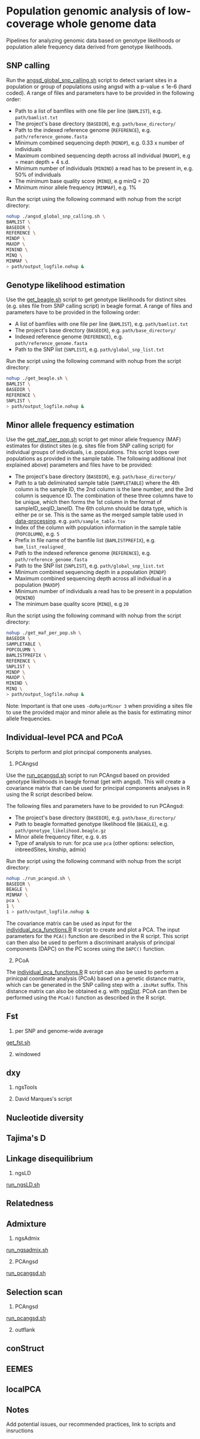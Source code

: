 # Population genomic analysis of low-coverage whole genome data
Pipelines for analyzing genomic data based on genotype likelihoods or population allele frequency data derived from genotype likelihoods.

## SNP calling
Run the [angsd_global_snp_calling.sh](https://github.com/therkildsen-lab/genomic-data-analysis/blob/master/scripts/angsd_global_snp_calling.sh) script to detect variant sites in a population or group of populations using angsd with a p-value ≤ 1e-6 (hard coded). A range of files and parameters have to be provided in the following order:
+ Path to a list of bamfiles with one file per line (`BAMLIST`), e.g. `path/bamlist.txt`
+ The project's base directory (`BASEDIR`), e.g. `path/base_directory/`
+ Path to the indexed reference genome (`REFERENCE`), e.g. `path/reference_genome.fasta`
+ Minimum combined sequencing depth (`MINDP`), e.g. 0.33 x number of individuals
+ Maximum combined sequencing depth across all individual (`MAXDP`), e.g = mean depth + 4 s.d.
+ Minimum number of individuals (`MININD`) a read has to be present in, e.g. 50% of individuals
+ The minimum base quality score (`MINQ`), e.g minQ = 20 
+ Minimum minor allele frequency (`MINMAF`), e.g. 1%

Run the script using the following command with nohup from the script directory:

``` bash
nohup ./angsd_global_snp_calling.sh \
BAMLIST \
BASEDIR \
REFERENCE \
MINDP \
MAXDP \
MININD \
MINQ \
MINMAF \
> path/output_logfile.nohup &
```

## Genotype likelihood estimation

Use the [get_beagle.sh](https://github.com/therkildsen-lab/genomic-data-analysis/blob/master/scripts/get_beagle.sh) script to get genotype likelihoods for distinct sites (e.g. sites file from SNP calling script) in beagle format. A range of files and parameters have to be provided in the following order:
+ A list of bamfiles with one file per line (`BAMLIST`), e.g. `path/bamlist.txt`
+ The project's base directory (`BASEDIR`), e.g. `path/base_directory/`
+ Indexed reference genome (`REFERENCE`), e.g. `path/reference_genome.fasta`
+ Path to the SNP list (`SNPLIST`), e.g. `path/global_snp_list.txt`

Run the script using the following command with nohup from the script directory:

``` bash
nohup ./get_beagle.sh \
BAMLIST \
BASEDIR \
REFERENCE \
SNPLIST \
> path/output_logfile.nohup &
```
## Minor allele frequency estimation

Use the [get_maf_per_pop.sh](https://github.com/therkildsen-lab/genomic-data-analysis/blob/master/scripts/get_maf_per_pop.sh) script to get minor allele frequency (MAF) estimates for distinct sites (e.g. sites file from SNP calling script) for individual groups of individuals, i.e. populations. This script loops over populations as provided in the sample table. The following additional (not explained above) parameters and files have to be provided:
+ The project's base directory (`BASEDIR`), e.g. `path/base_directory/`
+ Path to a tab deliminated sample table (`SAMPLETABLE`) where the 4th column is the sample ID, the 2nd column is the lane number, and the 3rd column is sequence ID. The combination of these three columns have to be unique, which then forms the 1st column in the format of sampleID_seqID_laneID. The 6th column should be data type, which is either pe or se. This is the same as the merged sample table used in [data-processing](https://github.com/therkildsen-lab/greenland-cod/blob/master/markdowns/data_processing.md). e.g. `path/sample_table.tsv`
+ Index of the column with population information in the sample table (`POPCOLUMN`), e.g. `5`
+ Prefix in file name of the bamfile list (`BAMLISTPREFIX`), e.g. `bam_list_realigned_`
+ Path to the indexed reference genome (`REFERENCE`), e.g. `path/reference_genome.fasta`
+ Path to the SNP list (`SNPLIST`), e.g. `path/global_snp_list.txt`
+ Minimum combined sequencing depth in a population (`MINDP`)
+ Maximum combined sequencing depth across all individual in a population (`MAXDP`)
+ Minimum number of individuals a read has to be present in a population (`MININD`)
+ The minimum base quality score (`MINQ`), e.g `20`

Run the script using the following command with nohup from the script directory:

```bash
nohup ./get_maf_per_pop.sh \
BASEDIR \
SAMPLETABLE \
POPCOLUMN \
BAMLISTPREFIX \
REFERENCE \
SNPLIST \
MINDP \
MAXDP \
MININD \
MINQ \
> path/output_logfile.nohup &
```
Note: Important is that one uses `-doMajorMinor 3` when providing a sites file to use the provided major and minor allele as the basis for estimating minor allele frequencies. 

## Individual-level PCA and PCoA

Scripts to perform and plot principal components analyses.

1. PCAngsd

Use the [run_pcangsd.sh](https://github.com/therkildsen-lab/genomic-data-analysis/blob/master/scripts/run_pcangsd.sh) script to run PCAngsd based on provided genotype likelihoods in beagle format (get with angsd). This will create a covariance matrix that can be used for principal components analyses in R using the R script described below. 

The following files and parameters have to be provided to run PCAngsd:
+ The project's base directory (`BASEDIR`), e.g. `path/base_directory/`
+ Path to beagle formatted genotype likelihood file (`BEAGLE`), e.g. `path/genotype_likelihood.beagle.gz`
+ Minor allele frequency filter, e.g. `0.05`
+ Type of analysis to run: for pca use `pca` (other options: selection, inbreedSites, kinship, admix)

Run the script using the following command with nohup from the script directory:

``` bash
nohup ./run_pcangsd.sh \
BASEDIR \
BEAGLE \
MINMAF \
pca \
1 \
1 > path/output_logfile.nohup &
```

The covariance matrix can be used as input for the [individual_pca_functions.R](https://github.com/therkildsen-lab/genomic-data-analysis/blob/master/scripts/individual_pca_functions.R) R script to create and plot a PCA. The input parameters for the `PCA()` function are described in the R script. This script can then also be used to perform a discriminant analysis of principal components (DAPC) on the PC scores using the `DAPC()` function.

2. PCoA

The [individual_pca_functions.R](https://github.com/therkildsen-lab/genomic-data-analysis/blob/master/scripts/individual_pca_functions.R) R script can also be used to perform a prinicpal coordinate analysis (PCoA) based on a genetic distance matrix, which can be generated in the SNP calling step with a `.ibsMat` suffix. This distance matrix can also be obtained e.g. with [ngsDist](https://github.com/fgvieira/ngsDist). PCoA can then be performed using the `PCoA()` function as described in the R script. 

## Fst

1. per SNP and genome-wide average

[get_fst.sh](https://github.com/therkildsen-lab/genomic-data-analysis/blob/master/scripts/get_fst.sh)

2. windowed

## dxy

1. ngsTools

2. David Marques's script

## Nucleotide diversity

## Tajima's D

## Linkage disequilibrium

1. ngsLD

[run_ngsLD.sh](https://github.com/therkildsen-lab/genomic-data-analysis/blob/master/scripts/run_ngsLD.sh)

## Relatedness

## Admixture

1. ngsAdmix

[run_ngsadmix.sh](https://github.com/therkildsen-lab/genomic-data-analysis/blob/master/scripts/run_ngsadmix.sh)

2. PCAngsd

[run_pcangsd.sh](https://github.com/therkildsen-lab/genomic-data-analysis/blob/master/scripts/run_pcangsd.sh)

## Selection scan

1. PCAngsd

[run_pcangsd.sh](https://github.com/therkildsen-lab/genomic-data-analysis/blob/master/scripts/run_pcangsd.sh)

2. outflank

## conStruct

## EEMES

## localPCA

## Notes

Add potential issues, our recommended practices, link to scripts and insructions
